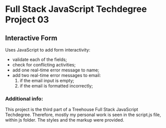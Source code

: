 # Full Stack JavaScript Techdegree Project 03

## Interactive Form
Uses JavaScript to add form interactivity:
- validate each of the fields;
- check for conflicting activities;
- add one real-time error message to name;
- add two real-time error messages to email:
    1. if the email input is empty;
    2. if the email is formatted incorrectly;

### Additional info:
This project is the third part of a Treehouse Full Stack JavaScript Techdegree. Therefore, mostly my personal work is seen in the script.js file, within js folder. The styles and the markup were provided.